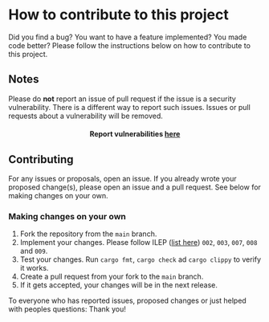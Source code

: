 # How to contribute to this project

Did you find a bug? You want to have a feature implemented? You made code better?
Please follow the instructions below on how to contribute to this project.

## Notes

Please do **not** report an issue of pull request if the issue is a security vulnerability.
There is a different way to report such issues. Issues or pull requests about a vulnerability will be removed.
<div style="text-align: center">
<h4>Report vulnerabilities <a href="https://github.com/I-Language-Development/I-language/security/advisories/new">here</a></h4>
</div>

## Contributing

For any issues or proposals, open an issue. If you already wrote your proposed change(s), please open an issue
and a pull request. See below for making changes on your own.

### Making changes on your own

1. Fork the repository from the `main` branch.
2. Implement your changes. Please follow ILEP ([list here](https://github.com/I-Language-Development/I-Language-Enhancement-Proposals)) `002`, `003`, `007`, `008` and `009`.
3. Test your changes. Run `cargo fmt`, `cargo check` ad `cargo clippy` to verify it works.
4. Create a pull request from your fork to the `main` branch.
5. If it gets accepted, your changes will be in the next release.

To everyone who has reported issues, proposed changes or just helped with peoples questions: Thank you!
